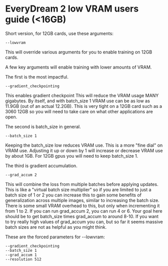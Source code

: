 # EveryDream 2 low VRAM users guide (<16GB)

Short version, for 12GB cards, use these arguments:

    --lowvram

This will override various arguments for you to enable training on 12GB cards. 

A few key arguments will enable training with lower amounts of VRAM.

The first is the most impactful.

    --gradient_checkpointing

This enables gradient checkpoint This will reduce the VRAM usage MANY gigabytes.  By itself, and with batch_size 1 VRAM use can be as low as 11.9GB (out of an actual 12.2GB).  This is very tight on a 12GB card such as a 3060 12GB so you will need to take care on what other applications are open. 

The second is batch_size in general.

    --batch_size 1

Keeping the batch_size low reduces VRAM use.  This is a more "fine dial" on VRAM use. Adjusting it up or down by 1 will increase or decrease VRAM use by about 1GB.  For 12GB gpus you will need to keep batch_size 1.

The third is gradient accumulation.

    --grad_accum 2

This will combine the loss from multiple batches before applying updates.  This is like a "virtual batch size multiplier" so if you are limited to just a batch size of 1 or 2 you can increase this to gain some benefits of generalization across multiple images, similar to increasing the batch size.  There is some small VRAM overhead to this, but only when incrementing it from 1 to 2.  If you can run grad_accum 2, you can run 4 or 6.  Your goal here should be to get batch_size times grad_accum to around 8-10.  If you want to try really high values of grad_accum you can, but so far it seems massive batch sizes are not as helpful as you might think.

These are the forced parameters for --lowvram:

    --gradient_checkpointing
    --batch_size 1
    --grad_accum 1
    --resolution 512
